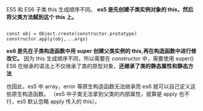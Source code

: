 ES5 和 ES6 子类 this 生成顺序不同。
**es5 是先创建子类实例对象的 this，然后将父类方法赋到这个 this 上。**

```JS

const obj = Object.create(constructor.prototype)
constructor.apply(obj,...args)
```

**es6 是先在子类构造函数中用 super 创建父类实例的 this,再在构造函数中进行修改它。**
因为 this 生成顺序不同，所以需要在 constructor 中，需要使用 super()
ES6 在继承的语法上不仅继承了类的原型对象，**还继承了类的静态属性和静态方法**

也因此，es5 中 array，error 等原生构造函数无法继承而 es6 就可以自己定义这些原生构造函数。
（es5 中子类无法拿到父类的内部属性，就算是 apply 也不行，es5 默认忽略 apply 传入的 this）。
